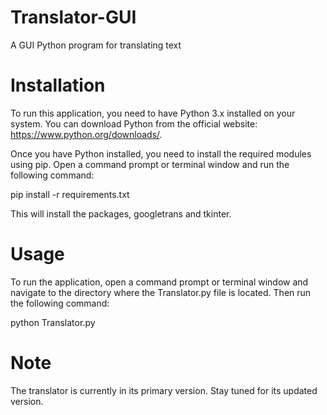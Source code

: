 # Translator-GUI
A GUI Python program for translating text

# Installation
To run this application, you need to have Python 3.x installed on your system. You can download Python from the official website: https://www.python.org/downloads/.

Once you have Python installed, you need to install the required modules using pip. Open a command prompt or terminal window and run the following command:

pip install -r requirements.txt

This will install the packages, googletrans and tkinter.

# Usage
To run the application, open a command prompt or terminal window and navigate to the directory where the Translator.py file is located. Then run the following command:

python Translator.py

# Note
The translator is currently in its primary version. Stay tuned for its updated version.
